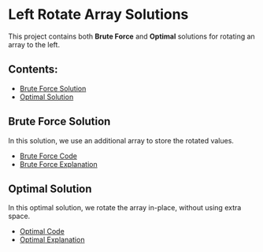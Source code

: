 # Left Rotate Array Solutions

This project contains both **Brute Force** and **Optimal** solutions for rotating an array to the left.

## Contents:
- [Brute Force Solution](#brute-force-solution)
- [Optimal Solution](#optimal-solution)

## Brute Force Solution
In this solution, we use an additional array to store the rotated values.

- [Brute Force Code](./leftRotateBruteForce.java)
- [Brute Force Explanation](./leftRotateBruteForce.md)

## Optimal Solution
In this optimal solution, we rotate the array in-place, without using extra space.

- [Optimal Code](./leftRotateOptimal.java)
- [Optimal Explanation](./leftRotateOptimal.md)

